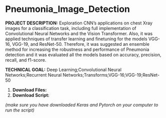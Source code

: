# Pneumonia_Image_Detection

**PROJECT DESCRIPTION:** 
Exploration CNN’s applications on chest Xray images for a classification task, including full implementation of Convolutional Neural Networks and the Vision Transformer. Also, it was applied techniques of transfer learning and finetuning for the models VGG-16, VGG-19, and ResNet-50. Therefore, it was suggested an ensemble method for increasing the robustness and performance of Pneumonia detection and it was evaluated all the models based on accuracy, precision, recall, and f1-score.

**TECHNICAL GOAL:** Deep Learning;Convolutional Neural Networks;Recurrent Neural Networks;Transforms;VGG-16;VGG-19;ResNet-50


1)	**Download Files:** 
2)	**Download Script:** 

_(make sure you have downloaded Keras and Pytorch on your computer to run the script)_

